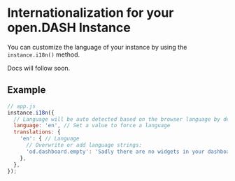 # Internationalization for your open.DASH Instance

You can customize the language of your instance by using the `instance.i18n()` method.

Docs will follow soon.

## Example

```js
// app.js
instance.i18n({
  // Language will be auto detected based on the browser language by default
  language: 'en', // Set a value to force a language
  translations: {
    'en': { // Language
      // Overwrite or add language strings:
      'od.dashboard.empty': 'Sadly there are no widgets in your dashboard :(',
    },
  },
});
```